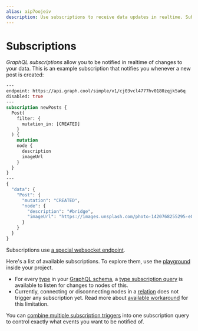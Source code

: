 ```yaml
---
alias: aip7oojeiv
description: Use subscriptions to receive data updates in realtime. Subscriptions in the GraphQL schema are derived from types and relations.
---
```


# Subscriptions

*GraphQL subscriptions* allow you to be notified in realtime of changes to your data. This is an example subscription that notifies you whenever a new post is created:

```graphql
---
endpoint: https://api.graph.cool/simple/v1/cj03vcl4777hv0180zqjk5a6q
disabled: true
---
subscription newPosts {
  Post(
    filter: {
      mutation_in: [CREATED]
    }
  ) {
    mutation
    node {
      description
      imageUrl
    }
  }
}
---
{
  "data": {
    "Post": {
      "mutation": "CREATED",
      "node": {
        "description": "#bridge",
        "imageUrl": "https://images.unsplash.com/photo-1420768255295-e871cbf6eb81"
      }
    }
  }
}
```

Subscriptions use [a special websocket endpoint](!alias-yahph3foch#project-endpoints).

Here's a list of available subscriptions. To explore them, use the [playground](!alias-oe1ier4iej) inside your project.

* For every [type](!alias-ij2choozae) in your [GraphQL schema](!alias-ahwoh2fohj), a [type subscription query](!alias-ohc0oorahn) is available to listen for changes to nodes of this.
* Currently, connecting or disconnecting nodes in a [relation](!alias-goh5uthoc1) does not trigger any subscription yet. Read more about [available workaround](!alias-riegh2oogh) for this limitation.

You can [combine multiple subscription triggers](!alias-kengor9ei3) into one subscription query to control exactly what events you want to be notified of.
